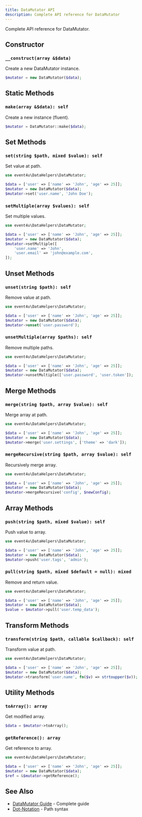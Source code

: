 ```yaml
---
title: DataMutator API
description: Complete API reference for DataMutator
---
```


Complete API reference for DataMutator.

## Constructor

### `__construct(array &$data)`

Create a new DataMutator instance.

```php
$mutator = new DataMutator($data);
```

## Static Methods

### `make(array &$data): self`

Create a new instance (fluent).

```php
$mutator = DataMutator::make($data);
```

## Set Methods

### `set(string $path, mixed $value): self`

Set value at path.

```php
use event4u\DataHelpers\DataMutator;

$data = ['user' => ['name' => 'John', 'age' => 25]];
$mutator = new DataMutator($data);
$mutator->set('user.name', 'John Doe');
```

### `setMultiple(array $values): self`

Set multiple values.

```php
use event4u\DataHelpers\DataMutator;

$data = ['user' => ['name' => 'John', 'age' => 25]];
$mutator = new DataMutator($data);
$mutator->setMultiple([
    'user.name' => 'John',
    'user.email' => 'john@example.com',
]);
```

## Unset Methods

### `unset(string $path): self`

Remove value at path.

```php
use event4u\DataHelpers\DataMutator;

$data = ['user' => ['name' => 'John', 'age' => 25]];
$mutator = new DataMutator($data);
$mutator->unset('user.password');
```

### `unsetMultiple(array $paths): self`

Remove multiple paths.

```php
use event4u\DataHelpers\DataMutator;

$data = ['user' => ['name' => 'John', 'age' => 25]];
$mutator = new DataMutator($data);
$mutator->unsetMultiple(['user.password', 'user.token']);
```

## Merge Methods

### `merge(string $path, array $value): self`

Merge array at path.

```php
use event4u\DataHelpers\DataMutator;

$data = ['user' => ['name' => 'John', 'age' => 25]];
$mutator = new DataMutator($data);
$mutator->merge('user.settings', ['theme' => 'dark']);
```

### `mergeRecursive(string $path, array $value): self`

Recursively merge array.

```php
use event4u\DataHelpers\DataMutator;

$data = ['user' => ['name' => 'John', 'age' => 25]];
$mutator = new DataMutator($data);
$mutator->mergeRecursive('config', $newConfig);
```

## Array Methods

### `push(string $path, mixed $value): self`

Push value to array.

```php
use event4u\DataHelpers\DataMutator;

$data = ['user' => ['name' => 'John', 'age' => 25]];
$mutator = new DataMutator($data);
$mutator->push('user.tags', 'admin');
```

### `pull(string $path, mixed $default = null): mixed`

Remove and return value.

```php
use event4u\DataHelpers\DataMutator;

$data = ['user' => ['name' => 'John', 'age' => 25]];
$mutator = new DataMutator($data);
$value = $mutator->pull('user.temp_data');
```

## Transform Methods

### `transform(string $path, callable $callback): self`

Transform value at path.

```php
use event4u\DataHelpers\DataMutator;

$data = ['user' => ['name' => 'John', 'age' => 25]];
$mutator = new DataMutator($data);
$mutator->transform('user.name', fn($v) => strtoupper($v));
```

## Utility Methods

### `toArray(): array`

Get modified array.

```php
$data = $mutator->toArray();
```

### `getReference(): array`

Get reference to array.

```php
use event4u\DataHelpers\DataMutator;

$data = ['user' => ['name' => 'John', 'age' => 25]];
$mutator = new DataMutator($data);
$ref = &$mutator->getReference();
```

## See Also

- [DataMutator Guide](/main-classes/data-mutator/) - Complete guide
- [Dot-Notation](/core-concepts/dot-notation/) - Path syntax

